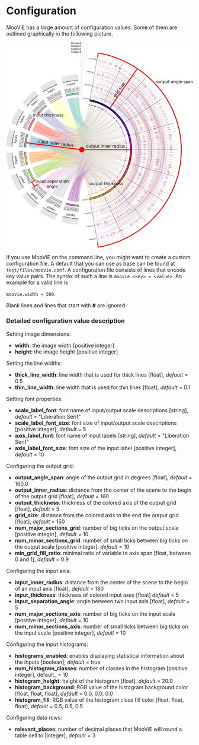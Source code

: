 Configuration
==========

MooViE has a large amount of configuration values. Some of them are outlined graphically
in the following picture.

![Configuration values of a MooViE scene](images/scene_conf_values.png)

If you use MooViE on the command line, you might want to create a custom configuration
file. A default that you can use as base can be found at `test/files/moovie.conf`.
A configuration file consists of lines that encode key value pairs. The syntax of such
a line is `moovie.<key> = <value>`. An example for a valid line is

`moovie.width = 500`.

Blank lines and lines that start with **\#** are
ignored.

### Detailed configuration value description
Setting image dimensions:
* **width**: the image width [positive integer]
* **height**: the image height [positive integer]

Setting the line widths:
* **thick_line_width**: line width that is used for thick lines [float], _default_
  = 0.5
* **thin_line_width**: line width that is used for thin lines [float], _default_ =
  0.1

Setting font properties:
* **scale_label_font**: font name of input/output scale descriptions [string], _default_ = "Liberation Serif"
* **scale_label_font_size**: font size of input/output scale descriptions [positive integer], _default_ =
  5
* **axis_label_font**: font name of input labels [string], _default_ = "Liberation Serif"
* **axis_label_font_size**: font size of the input label [positive integer], _default_ =
  10

Configuring the output grid:
* **output_angle_span**: angle of the output grid in degrees [float], _default_ = 160.0
* **output_inner_radius**: distance from the center of the scene to the begin of the
  output grid [float], _default_ = 160
* **output_thickness**: thickness of the colored axis of the output grid [float], _default_
  = 5
* **grid_size**: distance from the colored axis to the end the output grid [float],
  _default_ = 150
* **num_major_sections_grid**: number of big ticks on the output scale [positive integer],
  _default_ = 10
* **num_minor_sections_grid**: number of small ticks between big ticks on the output scale [positive integer],
  _default_ = 10
* **min_grid_fill_ratio**: minimal ratio of variable to axis span [float, between 0 and 1], _default_ = 0.9

Configuring the input axis:
* **input_inner_radius**: distance from the center of the scene to the begin of an
  input axis [float], _default_ = 180
* **input_thickness**: thickness of colored input axes [float] _default_ = 5
* **input_separation_angle**: angle between two input axis [float], _default_ = 5
* **num_major_sections_axis**: number of big ticks on the input scale [positive integer],
  _default_ = 10
* **num_minor_sections_axis**: number of small ticks between big ticks on the input scale [positive integer],
  _default_ = 10

Configuring the input histograms:
* **histograms_enabled**: enables displaying statistical information about the inputs [boolean],
  _default_ = true
* **num_histogram_classes**: number of classes in the histogram [positive integer],
  default_ = 10
* **histogram_height**: height of the histogram [float], _default_ = 20.0
* **histogram_background**: RGB value of the histogram background color [float, float,
  float], _default_ = 0.0, 0.0, 0.0
* **histogram_fill**: RGB value of the histogram class fill color [float, float, float],
  _default_ = 0.5, 0.5, 0.5

Configuring data rows:
* **relevant_places**: number of decimal places that MooViE will round a table cell
  to [integer],
  _default_ = 3